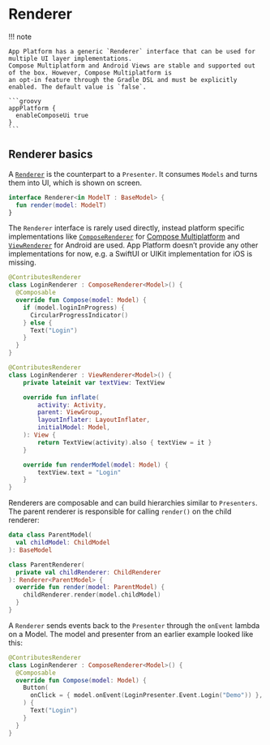 # Renderer

!!! note

    App Platform has a generic `Renderer` interface that can be used for multiple UI layer implementations.
    Compose Multiplatform and Android Views are stable and supported out of the box. However, Compose Multiplatform is
    an opt-in feature through the Gradle DSL and must be explicitly enabled. The default value is `false`.

    ```groovy
    appPlatform {
      enableComposeUi true
    }
    ```

## Renderer basics

A [`Renderer`](https://github.com/amzn/app-platform/blob/main/renderer/public/src/commonMain/kotlin/software/amazon/app/platform/renderer/Renderer.kt)
is the counterpart to a `Presenter`. It consumes `Models` and turns them into UI, which is shown on screen.

```kotlin
interface Renderer<in ModelT : BaseModel> {
  fun render(model: ModelT)
}
```

The `Renderer` interface is rarely used directly, instead platform specific implementations like
[`ComposeRenderer`](https://github.com/amzn/app-platform/blob/main/renderer-compose-multiplatform/public/src/commonMain/kotlin/software/amazon/app/platform/renderer/ComposeRenderer.kt)
for [Compose Multiplatform](https://www.jetbrains.com/compose-multiplatform/) and
[`ViewRenderer`](https://github.com/amzn/app-platform/blob/main/renderer-android-view/public/src/androidMain/kotlin/software/amazon/app/platform/renderer/ViewRenderer.kt)
for Android are used. App Platform doesn’t provide any other implementations for now, e.g. a SwiftUI or UIKit
implementation for iOS is missing.

```kotlin title="ComposeRenderer sample"
@ContributesRenderer
class LoginRenderer : ComposeRenderer<Model>() {
  @Composable
  override fun Compose(model: Model) {
    if (model.loginInProgress) {
      CircularProgressIndicator()
    } else {
      Text("Login")
    }
  }
}
```

```kotlin title="ViewRenderer sample"
@ContributesRenderer
class LoginRenderer : ViewRenderer<Model>() {
    private lateinit var textView: TextView

    override fun inflate(
        activity: Activity,
        parent: ViewGroup,
        layoutInflater: LayoutInflater,
        initialModel: Model,
    ): View {
        return TextView(activity).also { textView = it }
    }

    override fun renderModel(model: Model) {
        textView.text = "Login"
    }
}
```

Renderers are composable and can build hierarchies similar to `Presenters`. The parent renderer is responsible for
calling `render()` on the child renderer:

```kotlin
data class ParentModel(
  val childModel: ChildModel
): BaseModel

class ParentRenderer(
  private val childRenderer: ChildRenderer
): Renderer<ParentModel> {
  override fun render(model: ParentModel) {
    childRenderer.render(model.childModel)
  }
}
```

A `Renderer` sends events back to the `Presenter` through the `onEvent` lambda on a Model. The model and presenter
from an earlier example looked like this:

```kotlin hl_lines="6"
@ContributesRenderer
class LoginRenderer : ComposeRenderer<Model>() {
  @Composable
  override fun Compose(model: Model) {
    Button(
      onClick = { model.onEvent(LoginPresenter.Event.Login("Demo")) },
    ) {
      Text("Login")
    }
  }
}
```
